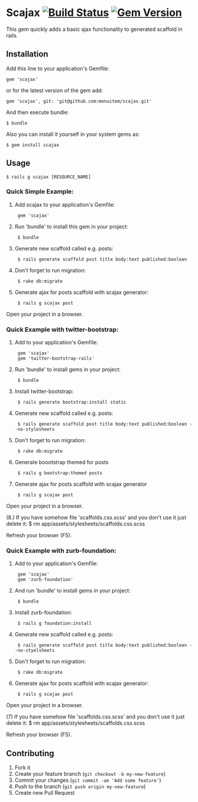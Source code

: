 # Scajax [![Build Status](https://travis-ci.org/menuitem/scajax.png?branch=master)](https://travis-ci.org/menuitem/scajax) [![Gem Version](https://badge.fury.io/rb/scajax.png)](http://badge.fury.io/rb/scajax)

This gem quickly adds a basic ajax functionality to generated scaffold in rails.

## Installation

Add this line to your application's Gemfile:

    gem 'scajax'

or for the latest version of the gem add:

    gem 'scajax', git: 'git@github.com:menuitem/scajax.git'

And then execute bundle:

    $ bundle

Also you can install it yourself in your system gems as:

    $ gem install scajax

## Usage

    $ rails g scajax [RESOURCE_NAME]


### Quick Simple Example:


1. Add scajax to your application's Gemfile:

		gem 'scajax'

2. Run 'bundle' to install this gem in your project:

		$ bundle

3. Generate new scaffold called e.g. posts:

		$ rails generate scaffold post title body:text published:boolean

4. Don't forget to run migration:

		$ rake db:migrate

5. Generate ajax for posts scaffold with scajax generator:

		$ rails g scajax post

Open your project in a browser.

### Quick Example with twitter-bootstrap:

1. Add to your application's Gemfile:

		gem 'scajax'
		gem 'twitter-bootstrap-rails'

2. Run 'bundle' to install gems in your project:

		$ bundle

3. Install twitter-bootstrap:

		$ rails generate bootstrap:install static

4. Generate new scaffold called e.g. posts:

        $ rails generate scaffold post title body:text published:boolean --no-stylesheets

5. Don't forget to run migration:

        $ rake db:migrate

6. Generate boootstrap themed for posts

        $ rails g bootstrap:themed posts

7. Generate ajax for posts scaffold with scajax generator

        $ rails g scajax post

Open your project in a browser.

(8.) If you have somehow file 'scaffolds.css.scss' and you don't use it just delete it:
        $ rm app/assets/stylesheets/scaffolds.css.scss

Refresh your browser (F5).

### Quick Example with zurb-foundation:

1. Add to your application's Gemfile:

        gem 'scajax'
        gem 'zurb-foundation'

2. And run 'bundle' to install gems in your project:

        $ bundle

3. Install zurb-foundation:

        $ rails g foundation:install

4. Generate new scaffold called e.g. posts:

        $ rails generate scaffold post title body:text published:boolean --no-styelsheets

5. Don't forget to run migration:

        $ rake db:migrate

6. Generate ajax for posts scaffold with scajax generator:

        $ rails g scajax post

Open your project in a browser.

(7) If you have somehow file 'scaffolds.css.scss' and you don't use it just delete it:
        $ rm app/assets/stylesheets/scaffolds.css.scss

Refresh your browser (F5). 


## Contributing

1. Fork it
2. Create your feature branch (`git checkout -b my-new-feature`)
3. Commit your changes (`git commit -am 'Add some feature'`)
4. Push to the branch (`git push origin my-new-feature`)
5. Create new Pull Request
